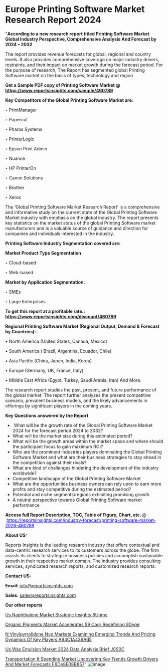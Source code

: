 # Europe Printing Software Market Research Report 2024

"<strong>According to a new research report titled Printing Software Market Global Industry Perspective, Comprehensive Analysis And Forecast by 2024 – 2032</strong>

The report provides revenue forecasts for global, regional and country levels. It also provides comprehensive coverage on major industry drivers, restraints, and their impact on market growth during the forecast period. For the purpose of research, The Report has segmented global Printing Software market on the basis of types, technology and region

<strong>Get a Sample PDF copy of Printing Software Market </strong><strong>@<a href=https://www.reportsinsights.com/sample/460789 style=color:#0000ff;> https://www.reportsinsights.com/sample/460789</a></strong></font>

<strong>Key Competitors of the Global Printing Software Market are:</strong>

‣ PrintManager

‣ Papercut

‣ Pharos Systems

‣ PrinterLogic

‣ Epson Print Admin

‣ Nuance

‣ HP PrinterOn

‣ Canon Solutions

‣ Brother

‣ Xerox

The ‘Global Printing Software Market Research Report’ is a comprehensive and informative study on the current state of the Global Printing Software Market industry with emphasis on the global industry. The report presents key statistics on the market status of the global Printing Software market manufacturers and is a valuable source of guidance and direction for companies and individuals interested in the industry.

<strong>Printing Software Industry Segmentation covered are:</strong>

<strong>Market Product Type Segmentation</strong>

‣ Cloud-based

‣ Web-based

<strong>Market by Application Segmentation:</strong>

‣ SMEs

‣ Large Enterprises

<strong>To get this report at a profitable rate.: <a href=https://www.reportsinsights.com/discount/460789 style=color:#0000ff;>https://www.reportsinsights.com/discount/460789</a></strong></font>

<strong>Regional Printing Software Market (Regional Output, Demand &amp; Forecast by Countries):-</strong>

• North America (United States, Canada, Mexico)

• South America ( Brazil, Argentina, Ecuador, Chile)

• Asia Pacific (China, Japan, India, Korea)

• Europe (Germany, UK, France, Italy)

• Middle East Africa (Egypt, Turkey, Saudi Arabia, Iran) And More.

The research report studies the past, present, and future performance of the global market. The report further analyzes the present competitive scenario, prevalent business models, and the likely advancements in offerings by significant players in the coming years.

<strong>Key Questions answered by the Report</strong>
<ul>
  <li> What will be the growth rate of the Global Printing Software Market 2024 for the forecast period 2024 to 2032?</li>
  <li>What will be the market size during this estimated period?</li>
  <li>What will be the growth areas within the market space and where should the participant focus to gain maximum ROI?</li>
  <li>Who are the prominent industries players dominating the Global Printing Software Market and what are their business strategies to stay ahead in the competition against their rivals?</li>
  <li>What are kind of challenges hindering the development of the industry worldwide?</li>
  <li>Competitive landscape of the Global Printing Software Market</li>
  <li>What are the opportunities business owners can rely upon to earn more profits and stay competitive during the estimated period?</li>
  <li>Potential and niche segments/regions exhibiting promising growth</li>
  <li>A neutral perspective towards Global Printing Software market performance</li>
</ul>
<strong>Access full Report Description, TOC, Table of Figure, Chart, etc. </strong>@  <a href=https://reportsinsights.com/industry-forecast/printing-software-market-2026-460789 style=color:#0000ff;>https://reportsinsights.com/industry-forecast/printing-software-market-2026-460789</a></font>

<strong><strong>About US</strong>:</strong>

Reports Insights is the leading research industry that offers contextual and data-centric research services to its customers across the globe. The firm assists its clients to strategize business policies and accomplish sustainable growth in their respective market domain. The industry provides consulting services, syndicated research reports, and customized research reports.

<strong>Contact US:</strong>

<p class=""""><b>Email:</b> <a href=mailto:info@reportsinsights.com>info@reportsinsights.com</a></p>
<p class=""""><b>Sales:</b> <a href=mailto:sales@reportsinsights.com>sales@reportsinsights.com</a></p>

<strong>Our other reports</strong>

<a href=https://www.linkedin.com/pulse/us-naphthalene-market-strategic-insights-8unmc/>Us Naphthalene Market Strategic Insights 8Unmc</a>

<a href=https://www.linkedin.com/pulse/organic-pigments-market-accelerates-59-cagr-redefining-9dyqe/>Organic Pigments Market Accelerates 59 Cagr Redefining 9Dyqe</a>

<a href=https://medium.com/@tidke9676/n-vinylpyrrolidone-nvp-markets-examining-emerging-trends-and-pricing-dynamics-of-key-players-a94c1a439ad5>N Vinylpyrrolidone Nvp Markets Examining Emerging Trends And Pricing Dynamics Of Key Players A94C1A439Ad5</a>

<a href=https://www.linkedin.com/pulse/us-wax-emulsion-market-2024-data-analysis-brief-j0s0c/>Us Wax Emulsion Market 2024 Data Analysis Brief J0S0C</a>

<a href=https://medium.com/@gd336335/transportation-it-spending-market-uncovering-key-trends-growth-drivers-and-market-forecasts-f6de8e08b857>Transportation It Spending Market Uncovering Key Trends Growth Drivers And Market Forecasts F6De8E08B857</a>"
![image](https://github.com/Jaayaachit/RIResearch/assets/158452289/65454066-7d7e-4a38-a09f-47ba850609c2)

